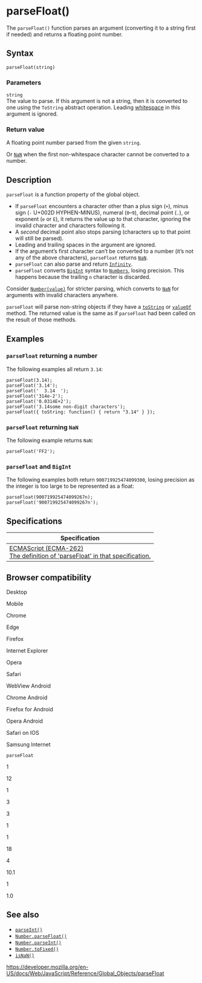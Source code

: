 parseFloat()
============

The `parseFloat()` function parses an argument (converting it to a string first if needed) and returns a floating point number.

Syntax
------

    parseFloat(string)

### Parameters

`string`  
The value to parse. If this argument is not a string, then it is converted to one using the `ToString` abstract operation. Leading [whitespace](https://developer.mozilla.org/en-US/docs/Glossary/Whitespace) in this argument is ignored.

### Return value

A floating point number parsed from the given `string`.

Or [`NaN`](nan) when the first non-whitespace character cannot be converted to a number.

Description
-----------

`parseFloat` is a function property of the global object.

-   If `parseFloat` encounters a character other than a plus sign (`+`), minus sign (`-` U+002D HYPHEN-MINUS), numeral (`0`–`9`), decimal point (`.`), or exponent (`e` or `E`), it returns the value up to that character, ignoring the invalid character and characters following it.
-   A *second* decimal point also stops parsing (characters up to that point will still be parsed).
-   Leading and trailing spaces in the argument are ignored.
-   If the argument’s first character can’t be converted to a number (it’s not any of the above characters), `parseFloat` returns [`NaN`](nan).
-   `parseFloat` can also parse and return [`Infinity`](infinity).
-   `parseFloat` converts [`BigInt`](bigint) syntax to [`Numbers`](number), losing precision. This happens because the trailing `n` character is discarded.

Consider [`Number(value)`](number) for stricter parsing, which converts to [`NaN`](nan) for arguments with invalid characters anywhere.

`parseFloat` will parse non-string objects if they have a [`toString`](object/tostring) or [`valueOf`](object/valueof) method. The returned value is the same as if `parseFloat` had been called on the result of those methods.

Examples
--------

### `parseFloat` returning a number

The following examples all return `3.14`:

    parseFloat(3.14);
    parseFloat('3.14');
    parseFloat('  3.14  ');
    parseFloat('314e-2');
    parseFloat('0.0314E+2');
    parseFloat('3.14some non-digit characters');
    parseFloat({ toString: function() { return "3.14" } });

### `parseFloat` returning `NaN`

The following example returns `NaN`:

    parseFloat('FF2');

### `parseFloat` and `BigInt`

The following examples both return `900719925474099300`, losing precision as the integer is too large to be represented as a float:

    parseFloat(900719925474099267n);
    parseFloat('900719925474099267n');

Specifications
--------------

<table><thead><tr class="header"><th>Specification</th></tr></thead><tbody><tr class="odd"><td><a href="https://tc39.es/ecma262/#sec-parsefloat-string">ECMAScript (ECMA-262)<br />
<span class="small">The definition of 'parseFloat' in that specification.</span></a></td></tr></tbody></table>

Browser compatibility
---------------------

Desktop

Mobile

Chrome

Edge

Firefox

Internet Explorer

Opera

Safari

WebView Android

Chrome Android

Firefox for Android

Opera Android

Safari on IOS

Samsung Internet

`parseFloat`

1

12

1

3

3

1

1

18

4

10.1

1

1.0

See also
--------

-   [`parseInt()`](parseint)
-   [`Number.parseFloat()`](number/parsefloat)
-   [`Number.parseInt()`](number/parseint)
-   [`Number.toFixed()`](number/tofixed)
-   [`isNaN()`](isnan)

<a href="https://developer.mozilla.org/en-US/docs/Web/JavaScript/Reference/Global_Objects/parseFloat" class="_attribution-link">https://developer.mozilla.org/en-US/docs/Web/JavaScript/Reference/Global_Objects/parseFloat</a>
